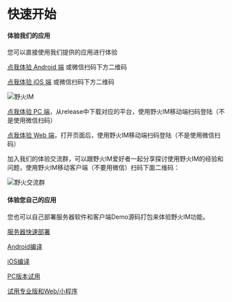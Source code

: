 # 快速开始
#### 体验我们的应用
您可以直接使用我们提供的应用进行体验

[点我体验 Android 端](https://github.com/wildfirechat/android-chat/releases) 或微信扫码下方二维码

[点我体验 iOS 端](itms-apps://itunes.apple.com/cn/app/1450256455?mt=8) 或微信扫码下方二维码


![野火IM](http://static.wildfirechat.cn/download_qrcode.png)

[点我体验 PC 端](https://github.com/wildfirechat/pc-chat/releases)，从release中下载对应的平台，使用野火IM移动端扫码登陆（不是使用微信扫码）

[点我体验 Web 端](http://web.wildfirechat.cn)，打开页面后，使用野火IM移动端扫码登陆（不是使用微信扫码）


加入我们的体验交流群，可以跟野火IM爱好者一起分享探讨使用野火IM的经验和问题，使用野火IM移动客户端（不要用微信）扫码下面二维码：

![野火交流群](http://static.wildfirechat.cn/wildfirechat_official_group.jpeg)

#### 体验您自己的应用
您也可以自己部署服务器软件和客户端Demo源码打包来体验野火IM功能。

[服务器快速部署](server.md)

[Android编译](android.md)

[iOS编译](iOS.md)

[PC版本试用](pc.md)

[试用专业版和Web/小程序](trial.md)
